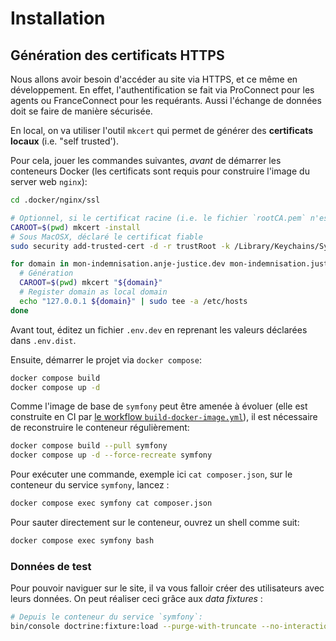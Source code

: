 # Installation


## Génération des certificats HTTPS

Nous allons avoir besoin d'accéder au site via HTTPS, et ce même en développement. En effet, l'authentification se fait
via ProConnect pour les agents ou FranceConnect pour les requérants. Aussi l'échange de données doit se faire de manière
sécurisée.

En local, on va utiliser l'outil `mkcert` qui permet de générer des **certificats locaux** (i.e. "self trusted').

Pour cela, jouer les commandes suivantes, _avant_ de démarrer les conteneurs Docker (les certificats sont requis pour
construire l'image du server web `nginx`):

```bash
cd .docker/nginx/ssl

# Optionnel, si le certificat racine (i.e. le fichier `rootCA.pem` n'est pas encore présent)
CAROOT=$(pwd) mkcert -install
# Sous MacOSX, déclaré le certificat fiable
sudo security add-trusted-cert -d -r trustRoot -k /Library/Keychains/System.keychain "$(pwd)/rootCA.pem"

for domain in mon-indemnisation.anje-justice.dev mon-indemnisation.justice.gouv.dev mon-indemnisation.justice.gouv.test proconnect.gouv.test franceconnect.gouv.test; do
  # Génération
  CAROOT=$(pwd) mkcert "${domain}"
  # Register domain as local domain
  echo "127.0.0.1 ${domain}" | sudo tee -a /etc/hosts
done
````

Avant tout, éditez un fichier `.env.dev` en reprenant les valeurs déclarées dans `.env.dist`.

Ensuite, démarrer le projet via `docker compose`:


```bash
docker compose build
docker compose up -d
```

Comme l'image de base de `symfony` peut être amenée à évoluer (elle est construite en CI par
[le workflow `build-docker-image.yml`](../.github/workflows/build-docker-image.yml)), il est nécessaire de reconstruire
le conteneur régulièrement:

```bash
docker compose build --pull symfony 
docker compose up -d --force-recreate symfony 
```

Pour exécuter une commande, exemple ici `cat composer.json`, sur le conteneur du service `symfony`, lancez :

```bash
docker compose exec symfony cat composer.json
```

Pour sauter directement sur le conteneur, ouvrez un shell comme suit:

```bash
docker compose exec symfony bash
```

### Données de test

Pour pouvoir naviguer sur le site, il va vous falloir créer des utilisateurs avec leurs données. On peut réaliser ceci
grâce aux _data fixtures_ :

```bash
# Depuis le conteneur du service `symfony`:
bin/console doctrine:fixture:load --purge-with-truncate --no-interaction
```